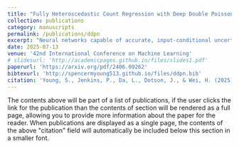 ```yaml
---
title: "Fully Heteroscedastic Count Regression with Deep Double Poisson Networks"
collection: publications
category: manuscripts
permalink: /publications/ddpn
excerpt: "Neural networks capable of accurate, input-conditional uncertainty representation are essential for real-world AI systems. Deep ensembles of Gaussian networks have proven highly effective for continuous regression due to their ability to flexibly represent aleatoric uncertainty via unrestricted heteroscedastic variance, which in turn enables accurate epistemic uncertainty estimation. However, no analogous approach exists for count regression, despite many important applications. To address this gap, we propose the Deep Double Poisson Network (DDPN), a novel neural discrete count regression model that outputs the parameters of the Double Poisson distribution, enabling arbitrarily high or low predictive aleatoric uncertainty for count data and improving epistemic uncertainty estimation when ensembled. We formalize and prove that DDPN exhibits robust regression properties similar to heteroscedastic Gaussian models via learnable loss attenuation, and introduce a simple loss modification to control this behavior. Experiments on diverse datasets demonstrate that DDPN outperforms current baselines in accuracy, calibration, and out-of-distribution detection, establishing a new state-of-the-art in deep count regression."
date: 2025-07-13
venue: '42nd International Conference on Machine Learning'
# slidesurl: 'http://academicpages.github.io/files/slides1.pdf'
paperurl: 'https://arxiv.org/pdf/2406.09262'
bibtexurl: 'http://spencermyoung513.github.io/files/ddpn.bib'
citation: 'Young, S., Jenkins, P., Da, L., Dotson, J., & Wei, H. (2025). &quot;Fully Heteroscedastic Count Regression with Deep Double Poisson Networks.&quot; <i>42nd International Conference on Machine Learning</i>.'
---
```

The contents above will be part of a list of publications, if the user clicks the link for the publication than the contents of section will be rendered as a full page, allowing you to provide more information about the paper for the reader. When publications are displayed as a single page, the contents of the above "citation" field will automatically be included below this section in a smaller font.
